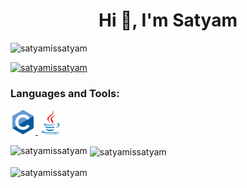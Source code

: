 <h1 align="center">Hi 👋, I'm Satyam</h1>
<p align="left"> <img src="https://komarev.com/ghpvc/?username=satyamissatyam&label=Profile%20views&color=0e75b6&style=flat" alt="satyamissatyam" /> </p>

<p align="left"> <a href="https://github.com/ryo-ma/github-profile-trophy"><img src="https://github-profile-trophy.vercel.app/?username=satyamissatyam" alt="satyamissatyam" /></a> </p>

<h3 align="left">Languages and Tools:</h3>
<p align="left"> <a href="https://www.cprogramming.com/" target="_blank" rel="noreferrer"> <img src="https://raw.githubusercontent.com/devicons/devicon/master/icons/c/c-original.svg" alt="c" width="40" height="40"/> </a> <a href="https://www.java.com" target="_blank" rel="noreferrer"> <img src="https://raw.githubusercontent.com/devicons/devicon/master/icons/java/java-original.svg" alt="java" width="40" height="40"/> </a> </p>

<p><img align="left" src="https://github-readme-stats.vercel.app/api/top-langs?username=satyamissatyam&show_icons=true&locale=en&layout=compact" alt="satyamissatyam" /></p>

<p>&nbsp;<img align="center" src="https://github-readme-stats.vercel.app/api?username=satyamissatyam&show_icons=true&locale=en" alt="satyamissatyam" /></p>

<p><img align="center" src="https://github-readme-streak-stats.herokuapp.com/?user=satyamissatyam&" alt="satyamissatyam" /></p>
